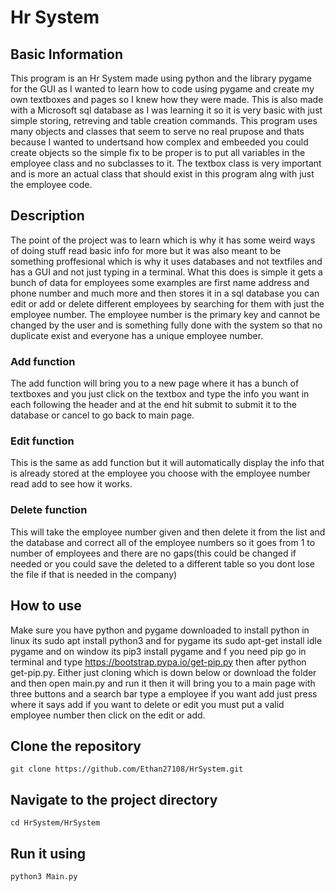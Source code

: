 # Hr System

## Basic Information
This program is an Hr System made using python and the library pygame for the GUI as I wanted to learn how to code using pygame and create my own textboxes and pages so I knew how they were made.
This is also made with a Microsoft sql database as I was learning it so it is very basic with just simple storing, retreving and table creation commands.
This program uses many objects and classes that seem to serve no real prupose and thats because I wanted to undertsand how complex and embeeded you could create objects so the simple fix to be proper is to put all variables in the employee class and no subclasses to it.
The textbox class is very important and is more an actual class that should exist in this program alng with just the employee code.

## Description
The point of the project was to learn which is why it has some weird ways of doing stuff read basic info for more but it was also meant to be something proffesional which is why it uses databases and not textfiles and has a GUI and not just typing in a terminal.
What this does is simple it gets a bunch of data for employees some examples are first name address and phone number and much more and then stores it in a sql database you can edit or add or delete different employees by searching for them with just the employee number.
The employee number is the primary key and cannot be changed by the user and is something fully done with the system so that no duplicate exist and everyone has a unique employee number.

### Add function
The add function will bring you to a new page where it has a bunch of textboxes and you just click on the textbox and type the info you want in each following the header and at the end hit submit to submit it to the database or cancel to go back to main page.

### Edit function
This is the same as add function but it will automatically display the info that is already stored at the employee you choose with the employee number read add to see how it works.

### Delete function
This will take the employee number given and then delete it from the list and the database and correct all of the employee numbers so it goes from 1 to number of employees and there are no gaps(this could be changed if needed or you could save the deleted
to a different table so you dont lose the file if that is needed in the company)

## How to use
Make sure you have python and pygame downloaded to install python in linux its sudo apt install python3 and for pygame its sudo apt-get install idle pygame and on window its pip3 install pygame and f you need pip go in terminal and type https://bootstrap.pypa.io/get-pip.py then after python get-pip.py.
Either just cloning which is down below or download the folder and then open main.py and run it then it will bring you to a main page with three buttons and a search bar type a employee if you want add just press where it says add if you want to delete or edit you must put a valid employee number then click on the edit or add.

## Clone the repository
  ```
  git clone https://github.com/Ethan27108/HrSystem.git
  ```

## Navigate to the project directory
  ```
  cd HrSystem/HrSystem
  ```

## Run it using
  ```
  python3 Main.py
  ```
